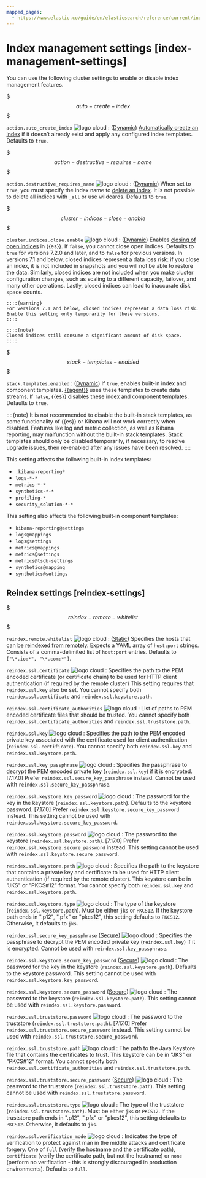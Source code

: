 ```yaml
---
mapped_pages:
  - https://www.elastic.co/guide/en/elasticsearch/reference/current/index-management-settings.html
---
```


# Index management settings [index-management-settings]

You can use the following cluster settings to enable or disable index management features.

$$$auto-create-index$$$

`action.auto_create_index` ![logo cloud](https://doc-icons.s3.us-east-2.amazonaws.com/logo_cloud.svg "Supported on {{ess}}")
:   ([Dynamic](docs-content://deploy-manage/deploy/self-managed/configure-elasticsearch.md#dynamic-cluster-setting)) [Automatically create an index](https://www.elastic.co/docs/api/doc/elasticsearch/operation/operation-create) if it doesn’t already exist and apply any configured index templates. Defaults to `true`.

$$$action-destructive-requires-name$$$

`action.destructive_requires_name` ![logo cloud](https://doc-icons.s3.us-east-2.amazonaws.com/logo_cloud.svg "Supported on {{ess}}")
:   ([Dynamic](docs-content://deploy-manage/deploy/self-managed/configure-elasticsearch.md#dynamic-cluster-setting)) When set to `true`, you must specify the index name to [delete an index](https://www.elastic.co/docs/api/doc/elasticsearch/operation/operation-indices-delete). It is not possible to delete all indices with `_all` or use wildcards. Defaults to `true`.

$$$cluster-indices-close-enable$$$

`cluster.indices.close.enable` ![logo cloud](https://doc-icons.s3.us-east-2.amazonaws.com/logo_cloud.svg "Supported on {{ess}}")
:   ([Dynamic](docs-content://deploy-manage/deploy/self-managed/configure-elasticsearch.md#dynamic-cluster-setting)) Enables [closing of open indices](https://www.elastic.co/docs/api/doc/elasticsearch/operation/operation-indices-close) in {{es}}. If `false`, you cannot close open indices. Defaults to `true` for versions 7.2.0 and later, and to `false` for previous versions. In versions 7.1 and below, closed indices represent a data loss risk: if you close an index, it is not included in snapshots and you will not be able to restore the data. Similarly, closed indices are not included when you make cluster configuration changes, such as scaling to a different capacity, failover, and many other operations. Lastly, closed indices can lead to inaccurate disk space counts.

    ::::{warning}
    For versions 7.1 and below, closed indices represent a data loss risk. Enable this setting only temporarily for these versions.
    ::::
    
    ::::{note}
    Closed indices still consume a significant amount of disk space.
    ::::


$$$stack-templates-enabled$$$

`stack.templates.enabled`
:   ([Dynamic](docs-content://deploy-manage/deploy/self-managed/configure-elasticsearch.md#dynamic-cluster-setting)) If `true`, enables built-in index and component templates. [{{agent}}](docs-content://reference/ingestion-tools/fleet/index.md) uses these templates to create data streams. If `false`, {{es}} disables these index and component templates. Defaults to `true`.

::::{note}
It is not recommended to disable the built-in stack templates, as some functionality of {{es}} or Kibana will not work correctly when disabled. Features like log and metric collection, as well as Kibana reporting, may malfunction without the built-in stack templates. Stack templates should only be disabled temporarily, if necessary, to resolve upgrade issues, then re-enabled after any issues have been resolved.
::::


This setting affects the following built-in index templates:

* `.kibana-reporting*`
* `logs-*-*`
* `metrics-*-*`
* `synthetics-*-*`
* `profiling-*`
* `security_solution-*-*`

This setting also affects the following built-in component templates:

* `kibana-reporting@settings`
* `logs@mappings`
* `logs@settings`
* `metrics@mappings`
* `metrics@settings`
* `metrics@tsdb-settings`
* `synthetics@mapping`
* `synthetics@settings`



## Reindex settings [reindex-settings]

$$$reindex-remote-whitelist$$$

`reindex.remote.whitelist` ![logo cloud](https://doc-icons.s3.us-east-2.amazonaws.com/logo_cloud.svg "Supported on {{ess}}")
:   ([Static](docs-content://deploy-manage/deploy/self-managed/configure-elasticsearch.md#static-cluster-setting)) Specifies the hosts that can be [reindexed from remotely](https://www.elastic.co/docs/api/doc/elasticsearch/operation/operation-reindex). Expects a YAML array of `host:port` strings. Consists of a comma-delimited list of `host:port` entries. Defaults to `["\*.io:*", "\*.com:*"]`.

`reindex.ssl.certificate` ![logo cloud](https://doc-icons.s3.us-east-2.amazonaws.com/logo_cloud.svg "Supported on {{ess}}")
:   Specifies the path to the PEM encoded certificate (or certificate chain) to be used for HTTP client authentication (if required by the remote cluster) This setting requires that `reindex.ssl.key` also be set. You cannot specify both `reindex.ssl.certificate` and `reindex.ssl.keystore.path`.

`reindex.ssl.certificate_authorities` ![logo cloud](https://doc-icons.s3.us-east-2.amazonaws.com/logo_cloud.svg "Supported on {{ess}}")
:   List of paths to PEM encoded certificate files that should be trusted. You cannot specify both `reindex.ssl.certificate_authorities` and `reindex.ssl.truststore.path`.

`reindex.ssl.key` ![logo cloud](https://doc-icons.s3.us-east-2.amazonaws.com/logo_cloud.svg "Supported on {{ess}}")
:   Specifies the path to the PEM encoded private key associated with the certificate used for client authentication (`reindex.ssl.certificate`). You cannot specify both `reindex.ssl.key` and `reindex.ssl.keystore.path`.

`reindex.ssl.key_passphrase` ![logo cloud](https://doc-icons.s3.us-east-2.amazonaws.com/logo_cloud.svg "Supported on {{ess}}")
:   Specifies the passphrase to decrypt the PEM encoded private key (`reindex.ssl.key`) if it is encrypted. [7.17.0] Prefer `reindex.ssl.secure_key_passphrase` instead. Cannot be used with `reindex.ssl.secure_key_passphrase`.

`reindex.ssl.keystore.key_password` ![logo cloud](https://doc-icons.s3.us-east-2.amazonaws.com/logo_cloud.svg "Supported on {{ess}}")
:   The password for the key in the keystore (`reindex.ssl.keystore.path`). Defaults to the keystore password. [7.17.0] Prefer `reindex.ssl.keystore.secure_key_password` instead. This setting cannot be used with `reindex.ssl.keystore.secure_key_password`.

`reindex.ssl.keystore.password` ![logo cloud](https://doc-icons.s3.us-east-2.amazonaws.com/logo_cloud.svg "Supported on {{ess}}")
:   The password to the keystore (`reindex.ssl.keystore.path`). [7.17.0] Prefer `reindex.ssl.keystore.secure_password` instead. This setting cannot be used with `reindex.ssl.keystore.secure_password`.

`reindex.ssl.keystore.path` ![logo cloud](https://doc-icons.s3.us-east-2.amazonaws.com/logo_cloud.svg "Supported on {{ess}}")
:   Specifies the path to the keystore that contains a private key and certificate to be used for HTTP client authentication (if required by the remote cluster). This keystore can be in "JKS" or "PKCS#12" format. You cannot specify both `reindex.ssl.key` and `reindex.ssl.keystore.path`.

`reindex.ssl.keystore.type` ![logo cloud](https://doc-icons.s3.us-east-2.amazonaws.com/logo_cloud.svg "Supported on {{ess}}")
:   The type of the keystore (`reindex.ssl.keystore.path`). Must be either `jks` or `PKCS12`. If the keystore path ends in ".p12", ".pfx" or "pkcs12", this setting defaults to `PKCS12`. Otherwise, it defaults to `jks`.

`reindex.ssl.secure_key_passphrase` ([Secure](docs-content://deploy-manage/security/secure-settings.md)) ![logo cloud](https://doc-icons.s3.us-east-2.amazonaws.com/logo_cloud.svg "Supported on {{ess}}")
:   Specifies the passphrase to decrypt the PEM encoded private key (`reindex.ssl.key`) if it is encrypted. Cannot be used with `reindex.ssl.key_passphrase`.

`reindex.ssl.keystore.secure_key_password` ([Secure](docs-content://deploy-manage/security/secure-settings.md)) ![logo cloud](https://doc-icons.s3.us-east-2.amazonaws.com/logo_cloud.svg "Supported on {{ess}}")
:   The password for the key in the keystore (`reindex.ssl.keystore.path`). Defaults to the keystore password. This setting cannot be used with `reindex.ssl.keystore.key_password`.

`reindex.ssl.keystore.secure_password` ([Secure](docs-content://deploy-manage/security/secure-settings.md)) ![logo cloud](https://doc-icons.s3.us-east-2.amazonaws.com/logo_cloud.svg "Supported on {{ess}}")
:   The password to the keystore (`reindex.ssl.keystore.path`). This setting cannot be used with `reindex.ssl.keystore.password`.

`reindex.ssl.truststore.password` ![logo cloud](https://doc-icons.s3.us-east-2.amazonaws.com/logo_cloud.svg "Supported on {{ess}}")
:   The password to the truststore (`reindex.ssl.truststore.path`). [7.17.0] Prefer `reindex.ssl.truststore.secure_password` instead. This setting cannot be used with `reindex.ssl.truststore.secure_password`.

`reindex.ssl.truststore.path` ![logo cloud](https://doc-icons.s3.us-east-2.amazonaws.com/logo_cloud.svg "Supported on {{ess}}")
:   The path to the Java Keystore file that contains the certificates to trust. This keystore can be in "JKS" or "PKCS#12" format. You cannot specify both `reindex.ssl.certificate_authorities` and `reindex.ssl.truststore.path`.

`reindex.ssl.truststore.secure_password` ([Secure](docs-content://deploy-manage/security/secure-settings.md)) ![logo cloud](https://doc-icons.s3.us-east-2.amazonaws.com/logo_cloud.svg "Supported on {{ess}}")
:   The password to the truststore (`reindex.ssl.truststore.path`). This setting cannot be used with `reindex.ssl.truststore.password`.

`reindex.ssl.truststore.type` ![logo cloud](https://doc-icons.s3.us-east-2.amazonaws.com/logo_cloud.svg "Supported on {{ess}}")
:   The type of the truststore (`reindex.ssl.truststore.path`). Must be either `jks` or `PKCS12`. If the truststore path ends in ".p12", ".pfx" or "pkcs12", this setting defaults to `PKCS12`. Otherwise, it defaults to `jks`.

`reindex.ssl.verification_mode` ![logo cloud](https://doc-icons.s3.us-east-2.amazonaws.com/logo_cloud.svg "Supported on {{ess}}")
:   Indicates the type of verification to protect against man in the middle attacks and certificate forgery. One of `full` (verify the hostname and the certificate path), `certificate` (verify the certificate path, but not the hostname) or `none` (perform no verification - this is strongly discouraged in production environments). Defaults to `full`.

